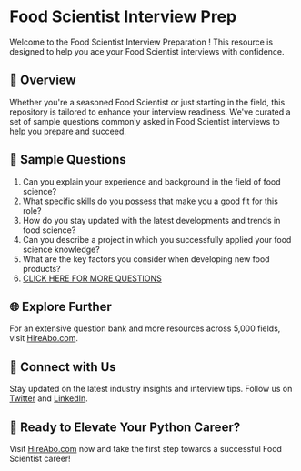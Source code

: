 # Food Scientist Interview Prep

Welcome to the Food Scientist Interview Preparation ! This resource is designed to help you ace your Food Scientist interviews with confidence.

## 🚀 Overview

Whether you're a seasoned Food Scientist or just starting in the field, this repository is tailored to enhance your interview readiness. We've curated a set of sample questions commonly asked in Food Scientist interviews to help you prepare and succeed.

## 📝 Sample Questions

1. Can you explain your experience and background in the field of food science?
2. What specific skills do you possess that make you a good fit for this role?
3. How do you stay updated with the latest developments and trends in food science?
4. Can you describe a project in which you successfully applied your food science knowledge?
5. What are the key factors you consider when developing new food products?
6. [CLICK HERE FOR MORE QUESTIONS](https://hireabo.com/job/11_2_9/Food%20Scientist)

## 🌐 Explore Further

For an extensive question bank and more resources across 5,000 fields, visit [HireAbo.com](https://www.hireabo.com).

## 📱 Connect with Us

Stay updated on the latest industry insights and interview tips. Follow us on [Twitter](https://twitter.com/hireabo) and [LinkedIn](https://www.linkedin.com/in/hire-abo-3609972a8/).

## 🚀 Ready to Elevate Your Python Career?

Visit [HireAbo.com](https://www.hireabo.com) now and take the first step towards a successful Food Scientist career!